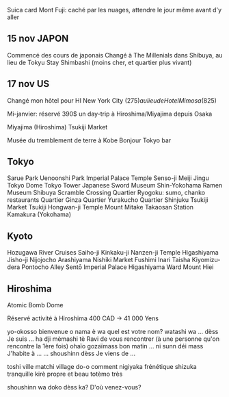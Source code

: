 
Suica card
Mont Fuji: caché par les nuages, attendre le jour même avant d'y aller

15 nov JAPON
------------------------
Commencé des cours de japonais
Changé à The Millenials dans Shibuya, au lieu de Tokyu Stay Shimbashi (moins cher, et quartier plus vivant)

17 nov US
------------------------
Changé mon hôtel pour HI New York City (275$) au lieu de Hotel Mimosa (825$)

Mi-janvier: réservé 390$ un day-trip à Hiroshima/Miyajima depuis Osaka

Miyajima (Hiroshima)
Tsukiji Market

Musée du tremblement de terre à Kobe
Bonjour Tokyo bar

Tokyo
-------
Sarue Park
Uenoonshi Park
Imperial Palace
Temple Senso-ji
Meiji Jingu
Tokyo Dome
Tokyo Tower
Japanese Sword Museum
Shin-Yokohama Ramen Museum
Shibuya Scramble Crossing
Quartier Ryogoku: sumo, chanko restaurants
Quartier Ginza
Quartier Yurakucho
Quartier Shinjuku
Tsukiji Market
Tsukiji Hongwan-ji Temple
Mount Mitake
Takaosan Station
Kamakura (Yokohama)

Kyoto
-------
Hozugawa River Cruises
Saiho-ji
Kinkaku-ji
Nanzen-ji Temple
Higashiyama Jisho-ji
Nijojocho
Arashiyama
Nishiki Market
Fushimi Inari Taisha
Kiyomizu-dera
Pontocho Alley
Sentō Imperial Palace
Higashiyama Ward
Mount Hiei

Hiroshima
-------
Atomic Bomb Dome

Réservé activité à Hiroshima
400 CAD -> 41 000 Yens



yo-okosso                                 bienvenue
o nama è wa                             quel est votre nom?
watashi wa ... dèss                     Je suis ...
ha dji mèmashi tè                       Ravi de vous rencontrer (à une personne qu'on rencontre la 1ère fois)
ohaïo gozaïmass                         bon matin
... ni sunn déi mass                    J'habite à ...
... shoushinn dèss                      Je viens de ...

toshi                                   ville
matchi                                  village
do-o                                    comment
nigiyaka                                frénétique
shizuka                                 tranquille
kirè                                    propre et beau
totèmo                                  très

shoushinn wa doko dèss ka?              D'où venez-vous?